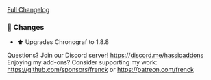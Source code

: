 [Full Changelog][changelog]

### 🔨 Changes

- ⬆ Upgrades Chronograf to 1.8.8

[changelog]: https://github.com/hassio-addons/addon-influxdb/compare/v3.7.8...v3.7.9

Questions? Join our Discord server! https://discord.me/hassioaddons
Enjoying my add-ons? Consider supporting my work:
https://github.com/sponsors/frenck or https://patreon.com/frenck